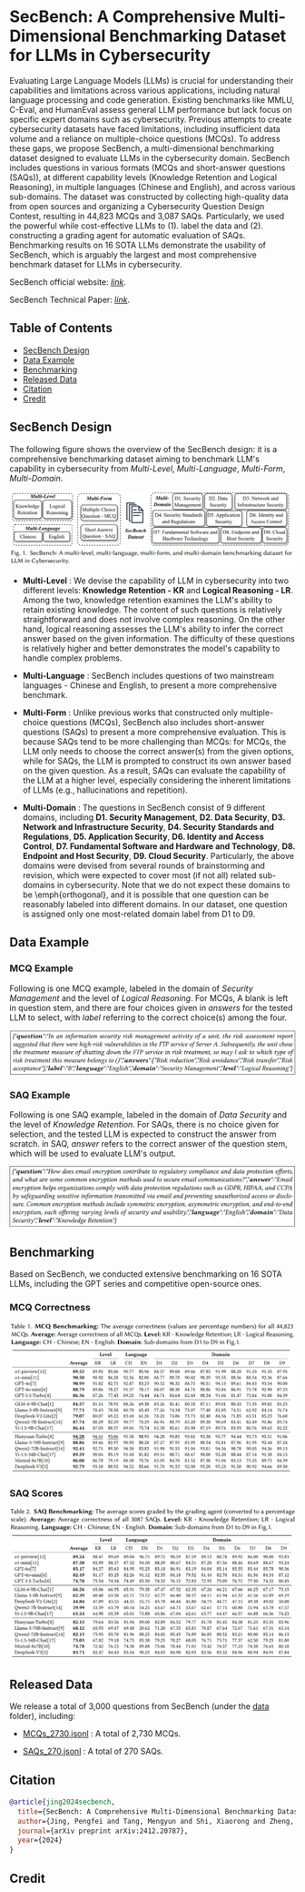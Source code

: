 # SecBench: A Comprehensive Multi-Dimensional Benchmarking Dataset for LLMs in Cybersecurity

Evaluating Large Language Models (LLMs) is crucial for understanding their capabilities and limitations across various applications, including natural language processing and code generation. Existing benchmarks like MMLU, C-Eval, and HumanEval assess general LLM performance but lack focus on specific expert domains such as cybersecurity. Previous attempts to create cybersecurity datasets have faced limitations, including insufficient data volume and a reliance on multiple-choice questions (MCQs). To address these gaps, we propose SecBench, a multi-dimensional benchmarking dataset designed to evaluate LLMs in the cybersecurity domain. SecBench includes questions in various formats (MCQs and short-answer questions (SAQs)), at different capability levels (Knowledge Retention and Logical Reasoning), in multiple languages (Chinese and English), and across various sub-domains. The dataset was constructed by collecting high-quality data from open sources and organizing a Cybersecurity Question Design Contest, resulting in 44,823 MCQs and 3,087 SAQs. Particularly, we used the powerful while cost-effective LLMs to (1). label the data and (2). constructing a grading agent for automatic evaluation of SAQs. Benchmarking results on 16 SOTA LLMs demonstrate the usability of SecBench, which is arguably the largest and most comprehensive benchmark dataset for LLMs in cybersecurity.


SecBench official website: *[link](https://secbench.org/)*.

SecBench Technical Paper: *[link](https://arxiv.org/abs/2412.20787)*.



## Table of Contents

- [SecBench Design](#secbench-design)
- [Data Example](#data-example)
- [Benchmarking](#benchmarking)
- [Released Data](#released-data)
- [Citation](#citation)
- [Credit](#credit)


## SecBench Design


The following figure shows the overview of the SecBench design: it is a comprehensive benchmarking dataset aiming to benchmark LLM's capability in cybersecurity from *Multi-Level*, *Multi-Language*, *Multi-Form*, *Multi-Domain*.



![image info](./figs/SecBench_design.png)


- **Multi-Level** : We devise the capability of LLM in cybersecurity into two different levels: **Knowledge Retention - KR** and **Logical Reasoning - LR**. Among the two, knowledge retention examines the LLM's ability to retain existing knowledge. The content of such questions is relatively straightforward and does not involve complex reasoning. On the other hand, logical reasoning assesses the LLM's ability to infer the correct answer based on the given information. The difficulty of these questions is relatively higher and better demonstrates the model's capability to handle complex problems.


- **Multi-Language** : SecBench includes questions of two mainstream languages - Chinese and English, to present a more comprehensive benchmark.

- **Multi-Form** : Unlike previous works that constructed only multiple-choice questions (MCQs), SecBench also includes short-answer questions (SAQs) to present a more comprehensive evaluation. This is because SAQs tend to be more challenging than MCQs: for MCQs, the LLM only needs to choose the correct answer(s) from the given options, while for SAQs, the LLM is prompted to construct its own answer based on the given question. As a result, SAQs can evaluate the capability of the LLM at a higher level, especially considering the inherent limitations of LLMs (e.g., hallucinations and repetition).


- **Multi-Domain** : The questions in SecBench consist of 9 different domains, including **D1. Security Management**, **D2. Data Security**, **D3. Network and Infrastructure Security**, **D4. Security Standards and Regulations**, **D5. Application Security**, **D6. Identity and Access Control**, **D7. Fundamental Software and Hardware and Technology**, **D8. Endpoint and Host Security**, **D9. Cloud Security**. Particularly, the above domains were devised from several rounds of brainstorming and revision, which were expected to cover most (if not all) related sub-domains in cybersecurity. Note that we do not expect these domains to be \emph{orthogonal}, and it is possible that one question can be reasonably labeled into different domains. In our dataset, one question is assigned only one most-related domain label from D1 to D9.

## Data Example


### MCQ Example

Following is one MCQ example, labeled in the domain of *Security Management* and the level of *Logical Reasoning*. For MCQs, A blank is left in question stem, and there are four choices given in *answers* for the tested LLM to select, with *label* referring to the correct choice(s) among the four.

![image info](./figs/example_MCQ.png)


### SAQ Example

Following is one SAQ example, labeled in the domain of *Data Security* and the level of *Knowledge Retention*. For SAQs, there is no choice given for selection, and the tested LLM is expected to construct the answer from scratch. in SAQ, *answer* refers to the correct answer of the question stem, which will be used to evaluate LLM's output.



![image info](./figs/example_SAQ.png)




## Benchmarking

Based on SecBench, we conducted extensive benchmarking on 16 SOTA LLMs, including the GPT series and competitive open-source ones.


### MCQ Correctness

![image info](./figs/benchmarking_MCQ.png)

### SAQ Scores

![image info](./figs/benchmarking_SAQ.png)



## Released Data

We release a total of 3,000 questions from SecBench (under the [data](./data/) folder), including:

 - [MCQs_2730.jsonl](./data/MCQs_2730.jsonl) : A total of 2,730 MCQs.

 - [SAQs_270.jsonl](./data/SAQs_270.jsonl) : A total of 270 SAQs.



## Citation


```bibtex
@article{jing2024secbench,
  title={SecBench: A Comprehensive Multi-Dimensional Benchmarking Dataset for LLMs in Cybersecurity},
  author={Jing, Pengfei and Tang, Mengyun and Shi, Xiaorong and Zheng, Xing and Nie, Sen and Wu, Shi and Yang, Yong and Luo, Xiapu},
  journal={arXiv preprint arXiv:2412.20787},
  year={2024}
}
```


## Credit

